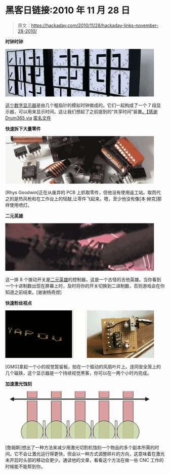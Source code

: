 # 黑客日链接:2010 年 11 月 28 日

> 原文：<https://hackaday.com/2010/11/28/hackaday-links-november-28-2010/>

**时钟时钟**

**![](img/ac82ce836abbe8664cfba204b48290fc.png "links-clock-clock")**

[这个数字显示器](http://www.youtube.com/watch?v=zbulAxkeMbo)是由几个粗指针的模拟时钟做成的。它们一起构成了一个 7 段显示器，可以用来显示时间。这让我们想起了之前提到的“共享时间”装置[。【感谢 Drum365 via](http://hackaday.com/2009/12/18/clocks-that-only-a-geek-could-love/) [匿名文件](http://anonimiss.wordpress.com/2009/06/11/the-clock-clock/)

**快速拆下大量零件**

**![](img/0ae225c6404d7e86f6e9e7ee7d4c24be.png "bulk-parts-salvage")**

[Rhys Goodwin]正在从废弃的 PCB 上抓取零件，但他没有使用返工站。取而代之的是热风枪和在工作台上的轻敲,让零件飞起来。嗯，至少他没有像[本·赫克]那样使用喷灯。

**二元英雄**

**![](img/89ea6a2c08b8288beb2cad96046b95ee.png "links-binary-hero")**

这一排 8 个拨动开关是[二元英雄](http://vimeo.com/16961527)的控制器，这是一个古怪的吉他英雄。当你看到一个十进制数出现在屏幕上时，及时将你的开关切换到二进制数，否则游戏会在你知道之前结束。[谢谢杨奇煜]

**快速粉丝视点**

**![](img/f115cac41406e4b6e237b724b981dfa5.png "links-fan-pov")**

[GMG]拿起一个小的视觉暂留板，拍在一个振动的风扇叶片上。连同安全笼上的几个磁铁，这个显示器是一个持续视觉黑客，你可以在一两个小时内完成。

**加速激光蚀刻**

**![](img/064a179f50b8bbd3ba11a041c199302d.png "speed-up-laser-etching")**

[詹姆斯]想出了一种方法来减少用激光切割机蚀刻一个物品的多个副本所需的时间。它不会让激光运行得更快，但会以一种方式调整碎片的方向，这意味着在激光未开启时头部的移动会更少。通读他的文章，看看这个方法在做一些 CNC 工作的时候能不能帮到你。